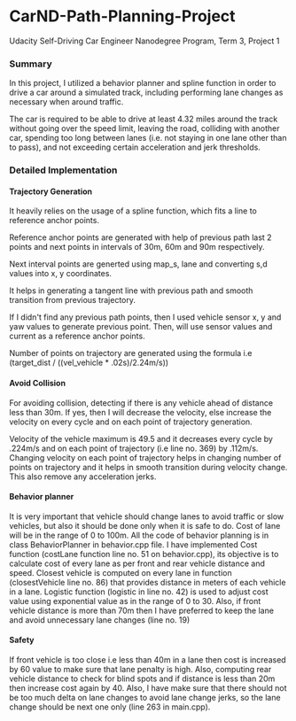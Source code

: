 # CarND-Path-Planning-Project
Udacity Self-Driving Car Engineer Nanodegree Program, Term 3, Project 1

### Summary
In this project, I utilized a behavior planner and spline function in order to drive a car around a simulated track, including performing lane changes as necessary when around traffic.

The car is required to be able to drive at least 4.32 miles around the track without going over the speed limit, leaving the road, colliding with another car, spending too long between lanes (i.e. not staying in one lane other than to pass), and not exceeding certain acceleration and jerk thresholds.


### Detailed Implementation

#### Trajectory Generation
It heavily relies on the usage of a spline function, which fits a line to reference anchor points. 

Reference anchor points are generated with help of previous path last 2 points and next points in intervals of 30m, 60m and 90m respectively. 

Next interval points are generted using map_s, lane and converting s,d values into x, y coordinates.

It helps in generating a tangent line with previous path and smooth transition from previous trajectory.

If I didn't find any previous path points, then I used vehicle sensor x, y and yaw values to generate previous point. Then, will use sensor values and current as a reference anchor points.

Number of points on trajectory are generated using the formula i.e (target_dist / ((vel_vehicle * .02s)/2.24m/s))

#### Avoid Collision
For avoiding collision, detecting if there is any vehicle ahead of distance less than 30m.
If yes, then I will decrease the velocity, else increase the velocity on every cycle and on each point of trajectory generation.

Velocity of the vehicle maximum is 49.5 and it decreases every cycle by .224m/s and on each point of trajectory (i.e line no. 369) by .112m/s. 
Changing velocity on each point of trajectory helps in changing number of points on trajectory and it helps in smooth transition during velocity change. This also remove any acceleration jerks.

#### Behavior planner
It is very important that vehicle should change lanes to avoid traffic or slow vehicles, but also it should be done only when it is safe to do. Cost of lane will be in the range of 0 to 100m. 
All the code of behavior planning is in class BehaviorPlanner in behavior.cpp file.
I have implemented Cost function (costLane function line no. 51 on behavior.cpp), its objective is to calculate cost of every lane as per front and rear vehicle distance and speed.
Closest vehicle is computed on every lane in function (closestVehicle line no. 86) that provides distance in meters of each vehicle in a lane.
Logistic function (logistic in line no. 42) is used to adjust cost value using exponential value as in the range of 0 to 30.
Also, if front vehicle distance is more than 70m then I have preferred to keep the lane and avoid unnecessary lane changes (line no. 19)

#### Safety

If front vehicle is too close i.e less than 40m in a lane then cost is increased by 60 value to make sure that lane penalty is high.
Also, computing rear vehicle distance to check for blind spots and if distance is less than 20m then increase cost again by 40.
Also, I have make sure that there should not be too much delta on lane changes to avoid lane change jerks, so the lane change should be next one only (line 263 in main.cpp).